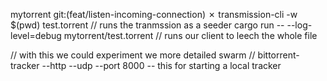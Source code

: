  mytorrent git:(feat/listen-incoming-connection) ✗ transmission-cli -w $(pwd) test.torrent // runs the tranmssion as a seeder
 cargo run -- --log-level=debug mytorrent/test.torrent // runs our client to leech the whole file

// with this we could experiment we more detailed swarm
// bittorrent-tracker --http --udp --port 8000 -- this for starting a local tracker
